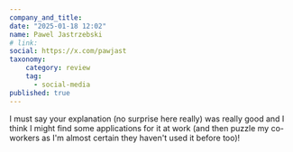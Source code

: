 ```yaml
---
company_and_title:
date: "2025-01-18 12:02"
name: Pawel Jastrzebski
# link:
social: https://x.com/pawjast
taxonomy:
    category: review
    tag:
      - social-media
published: true
---
```


I must say your explanation (no surprise here really) was really good and I think I might find some applications for it at work (and then puzzle my co-workers as I'm almost certain they haven't used it before too)!
